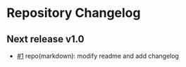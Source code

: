 # Repository Changelog

<!--
Changelog Format
- [#issue number](link to issue) {issue title}

NOTE: all lowercase and no ending punctuation marks
-->

## Next release v1.0

- [#1](https://github.com/cyril-deguzman/ntzwlt/issues/1) repo(markdown): modify readme and add changelog
